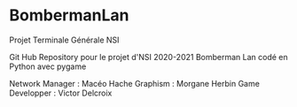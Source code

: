 # BombermanLan
Projet Terminale Générale NSI

Git Hub Repository pour le projet d'NSI 2020-2021 Bomberman Lan codé en Python avec pygame

Network Manager : Macéo Hache
Graphism : Morgane Herbin
Game Developper : Victor Delcroix
